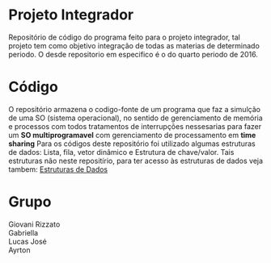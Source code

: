 # Projeto Integrador
Repositório de código do programa feito para o projeto integrador, tal projeto tem como objetivo integração de todas as materias de determinado periodo.
O desde repositorio em especifico é o do quarto periodo de 2016.

# Código
O repositório armazena o codigo-fonte de um programa que faz a simulção de uma SO (sistema operacional), no sentido de gerenciamento de memória e processos com todos tratamentos de interrupções nessesarias para fazer um <b>SO multiprogramavel</b> com gerenciamento de processamento em <b>time sharing</b>
Para os códigos deste repositório foi utilizado algumas estruturas de dados: Lista, fila, vetor dinâmico e Estrutura de chave/valor. Tais estruturas não neste repositírio, para ter acesso às estruturas de dados veja tambem: <a href="https://github.com/GiovaniRizzato/Estrutura-de-Dados"> Estruturas de Dados</a>

# Grupo
Giovani Rizzato<br />
Gabriella<br />
Lucas José<br />
Ayrton
